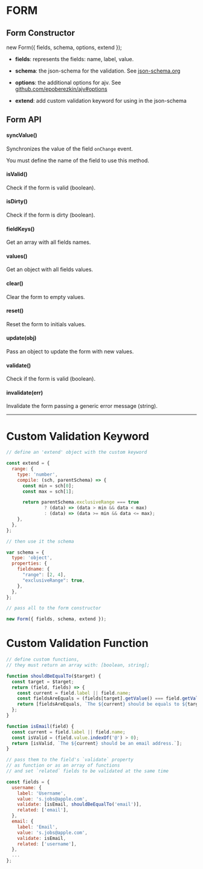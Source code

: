 # FORM

## Form Constructor

new Form({ fields, schema, options, extend });

* **fields**: represents the fields: name, label, value.

* **schema**: the json-schema for the validation.
See [json-schema.org](http://json-schema.org)

* **options**: the additional options for ajv.
See [github.com/epoberezkin/ajv#options](https://github.com/epoberezkin/ajv#options)

* **extend**: add custom validation keyword for using in the json-schema

## Form API

#### syncValue()
Synchronizes the value of the field `onChange` event.

You must define the name of the field to use this method.

#### isValid()
Check if the form is valid (boolean).

#### isDirty()
Check if the form is dirty (boolean).

#### fieldKeys()
Get an array with all fields names.

#### values()
Get an object with all fields values.

#### clear()
Clear the form to empty values.

#### reset()
Reset the form to initials values.

#### update(obj)
Pass an object to update the form with new values.

#### validate()
Check if the form is valid (boolean).

#### invalidate(err)
Invalidate the form passing a generic error message (string).

---

# Custom Validation Keyword

```javascript
// define an 'extend' object with the custom keyword

const extend = {
  range: {
    type: 'number',
    compile: (sch, parentSchema) => {
      const min = sch[0];
      const max = sch[1];

      return parentSchema.exclusiveRange === true
              ? (data) => (data > min && data < max)
              : (data) => (data >= min && data <= max);
    },
  },
};

// then use it the schema

var schema = {
  type: 'object',
  properties: {
    fieldname: {
      "range": [2, 4],
      "exclusiveRange": true,
    },
  },
};

// pass all to the form constructor

new Form({ fields, schema, extend });

```

# Custom Validation Function

```javascript
// define custom functions,
// they must return an array with: [boolean, string];

function shouldBeEqualTo($target) {
  const target = $target;
  return (field, fields) => {
    const current = field.label || field.name;
    const fieldsAreEquals = (fields[target].getValue() === field.getValue());
    return [fieldsAreEquals, `The ${current} should be equals to ${target}`];
  };
}

function isEmail(field) {
  const current = field.label || field.name;
  const isValid = (field.value.indexOf('@') > 0);
  return [isValid, `The ${current} should be an email address.`];
}

// pass them to the field's `validate` property
// as function or as an array of functions
// and set `related` fields to be validated at the same time

const fields = {
  username: {
    label: 'Username',
    value: 's.jobs@apple.com',
    validate: [isEmail, shouldBeEqualTo('email')],
    related: ['email'],
  },
  email: {
    label: 'Email',
    value: 's.jobs@apple.com',
    validate: isEmail,
    related: ['username'],
  },
  ...
};
```
